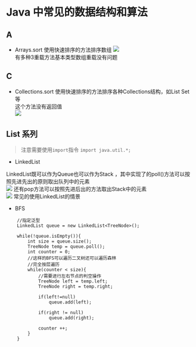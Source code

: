 # Java 中常见的数据结构和算法

## A
- Arrays.sort
使用快速排序的方法排序数组
![](http://wx1.sinaimg.cn/large/d6225d36ly1fzt5ufnvgbj235s0os473.jpg)<br>
有多种3重载方法基本类型数组重载没有问题

## C
- Collections.sort
使用快速排序的方法排序各种Collections结构，如List Set等<br>
这个方法没有返回值<br>
![](http://wx1.sinaimg.cn/large/d6225d36ly1fzt5so0locj21n90u0nhh.jpg)


## List 系列 
> 注意需要使用``import``指令 ``import java.util.*;`` 
- LinkedList 

LinkedList既可以作为Queue也可以作为Stack ，其中实现了的poll()方法可以按照先进先出的原则取出队列中的元素
<br>
![](http://wx3.sinaimg.cn/large/d6225d36ly1fzt5imrm3zj21f80jugqb.jpg)
还有pop方法可以按照先进后出的方法取出Stack中的元素
<br>
![](http://wx2.sinaimg.cn/large/d6225d36ly1fzt5i6dzo6j21f80ju44f.jpg)
常见的使用LinkedList的情景<br>
    
 -  BFS


```
    //指定泛型
    LinkedList queue = new LinkedList<TreeNode>();

    while(!queue.isEmpty()){
        int size = queue.size();
        TreeNode temp = queue.poll();
        int counter = 0;
        //这样的BFS可以遍历二叉树还可以遍历森林
        //完全按层遍历 
        while(counter < size){
            //需要进行左右节点的判空操作
            TreeNode left = temp.left;
            TreeNode right = temp.right;

            if(left!=null)
                queue.add(left);

            if(right != null)
                queue.add(right);

            counter ++;
        }
    }
```

